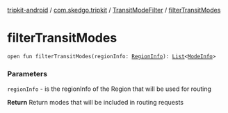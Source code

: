 [tripkit-android](../../index.md) / [com.skedgo.tripkit](../index.md) / [TransitModeFilter](index.md) / [filterTransitModes](./filter-transit-modes.md)

# filterTransitModes

`open fun filterTransitModes(regionInfo: `[`RegionInfo`](../../com.skedgo.tripkit.data.tsp/-region-info/index.md)`): `[`List`](https://kotlinlang.org/api/latest/jvm/stdlib/kotlin.collections/-list/index.html)`<`[`ModeInfo`](../../skedgo.tripkit.routing/-mode-info/index.md)`>`

### Parameters

`regionInfo` - is the regionInfo of the Region that will be used for routing

**Return**
Return modes that will be included in routing requests

